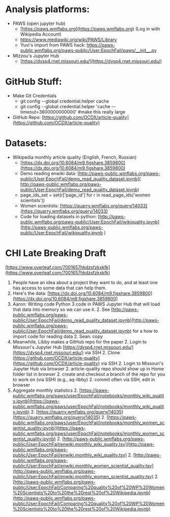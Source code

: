 # Analysis platforms:
* PAWS (open jupyter hub)
	* [https://paws.wmflabs.org](https://paws.wmflabs.org) (Log in with Wikipedia Account)
	* https://www.mediawiki.org/wiki/PAWS/Library
	* Yuvi's import from PAWS hack: https://paws-public.wmflabs.org/paws-public/User:EpochFail/paws/__init__.py
* MIzzou's Jupyter Hub
	* [https://dvsp4.rnet.missouri.edu/](https://dvsp4.rnet.missouri.edu/)

# GitHub Stuff: 
* Make Git Credentials 
	* git config --global credential.helper cache
	* git config --global credential.helper 'cache --timeout=3600000000000' #make this really large
* GitHub Repo: [https://github.com/OCDX/article-quality](https://github.com/OCDX/article-quality)

# Datasets:
* Wikipedia monthly article quality (English, French, Russian)
	* [https://dx.doi.org/10.6084/m9.figshare.3859800](https://dx.doi.org/10.6084/m9.figshare.3859800)
	* Demo reading enwiki data: [http://paws-public.wmflabs.org/paws-public/User:EpochFail/demo_read_quality_dataset.ipynb]( http://paws-public.wmflabs.org/paws-public/User:EpochFail/demo_read_quality_dataset.ipynb)
	* page_ids_set = set(r['page_id'] for r in read_page_ids('women scientists'))
	* Women scientists: [https://quarry.wmflabs.org/query/14033](https://quarry.wmflabs.org/query/14033)
	* Code for loading datasets in python: [http://paws-public.wmflabs.org/paws-public/User:EpochFail/wikiquality.ipynb](http://paws-public.wmflabs.org/paws-public/User:EpochFail/wikiquality.ipynb
)

# CHI Late Breaking Draft 
[https://www.overleaf.com/7001657hkdzsfzkxkfk](https://www.overleaf.com/7001657hkdzsfzkxkfk)

1. People have an idea about a project they want to do, and at least one has access to some data that can help them.
1. Here's the data: [https://dx.doi.org/10.6084/m9.figshare.3859800](https://dx.doi.org/10.6084/m9.figshare.3859800)
1. Aaron: Writing code Python 3 code in PAWS Jupyter Hub that will load that data into memory so we can use it.
	2. See [http://paws-public.wmflabs.org/paws-public/User:EpochFail/demo_read_quality_dataset.ipynb](http://paws-public.wmflabs.org/paws-public/User:EpochFail/demo_read_quality_dataset.ipynb) for a how to import code for reading data
	2. Sean: copy  
1. Meanwhile, Libby makes a GitHub repo for the paper
	2. Login to Missouri's Jupyter Hub [https://dvsp4.rnet.missouri.edu/](https://dvsp4.rnet.missouri.edu/) via SSH
	2. Clone [https://github.com/OCDX/article-quality](https://github.com/OCDX/article-quality) via SSH
	2. Login to Missouri's Jupyter Hub via browser
	2. article-quality repo should show up in Home folder list in browser
	2. create and checkout a branch of the repo for you to work on (via SSH) (e.g., aq-libby)
	2. commit often via SSH, edit in browser
1. Aggregate monthly statistics
	2. [https://paws-public.wmflabs.org/paws/user/EpochFail/notebooks/monthly_wiki_quality.ipynb](https://paws-public.wmflabs.org/paws/user/EpochFail/notebooks/monthly_wiki_quality.ipynb)
	2. [https://quarry.wmflabs.org/query/14035](https://quarry.wmflabs.org/query/14035)
	2. [https://paws-public.wmflabs.org/paws/user/EpochFail/notebooks/monthly_women_scientist_quality.ipynb](https://paws-public.wmflabs.org/paws/user/EpochFail/notebooks/monthly_women_scientist_quality.ipynb)
	2. [http://paws-public.wmflabs.org/paws-public/User:EpochFail/enwiki.monthly_wiki_quality.tsv](http://paws-public.wmflabs.org/paws-public/User:EpochFail/enwiki.monthly_wiki_quality.tsv)
	2. [http://paws-public.wmflabs.org/paws-public/User:EpochFail/enwiki.monthly_women_scientist_quality.tsv](http://paws-public.wmflabs.org/paws-public/User:EpochFail/enwiki.monthly_women_scientist_quality.tsv)
	2. [http://paws-public.wmflabs.org/paws-public/User:EpochFail/Comparing%20quality%20of%20WP%20Women%20Scientists%20to%20the%20rest%20of%20Wikipedia.ipynb](http://paws-public.wmflabs.org/paws-public/User:EpochFail/Comparing%20quality%20of%20WP%20Women%20Scientists%20to%20the%20rest%20of%20Wikipedia.ipynb)
